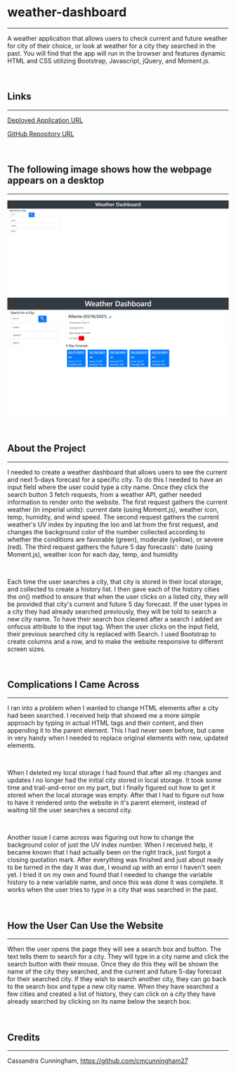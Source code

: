 # weather-dashboard

---

A weather application that allows users to check current and future weather for city of their choice, or look at weather for a city they searched in the past. You will find that the app will run in the browser and features dynamic HTML and CSS utilizing Bootstrap, Javascript, jQuery, and Moment.js.

&nbsp;

## Links

---

[Deployed Application URL]( https://cmcunningham27.github.io/weather-dashboard/)

[GitHub Repository URL](https://github.com/cmcunningham27/weather-dashboard)

&nbsp;

## The following image shows how the webpage appears on a desktop

---

![opening screenshot](./assets/images/website-1.png)
![search result screenshot](./assets/images/website.png)

&nbsp;

## About the Project

---

I needed to create a weather dashboard that allows users to see the current and next 5-days forecast for a specific city. To do this I needed to have an input field where the user could type a city name. Once they click the search button 3 fetch requests, from a weather API, gather needed information to render onto the website. The first request gathers the current weather (in imperial units): current date (using Moment.js), weather icon, temp, humidity, and wind speed. The second request gathers the current weather's UV index by inputing the lon and lat from the first request, and changes the background color of the number collected according to whether the conditions are favorable (green), moderate (yellow), or severe (red). The third request gathers the future 5 day forecasts': date (using Moment.js), weather icon for each day, temp, and humidity

&nbsp;

Each time the user searches a city, that city is stored in their local storage, and collected to create a history list. I then gave each of the history cities the on() method to ensure that when the user clicks on a listed city, they will be provided that city's current and future 5 day forecast. If the user types in a city they had already searched previously, they will be told to search a new city name. To have their search box cleared after a search I added an onfocus attribute to the input tag. When the user clicks on the input field, their previous searched city is replaced with Search. I used Bootstrap to create columns and a row, and to make the website responsive to different screen sizes.

&nbsp;

## Complications I Came Across

---

I ran into a problem when I wanted to change HTML elements after a city had been searched. I received help that showed me a more simple approach by typing in actual HTML tags and their content, and then appending it to the parent element. This I had never seen before, but came in very handy when I needed to replace original elements with new, updated elements.

&nbsp;

When I deleted my local storage I had found that after all my changes and updates I no longer had the initial city stored in local storage. It took some time and trail-and-error on my part, but I finally figured out how to get it stored when the local storage was empty. After that I had to figure out how to have it rendered onto the website in it's parent element, instead of waiting till the user searches a second city. 

&nbsp;

Another issue I came across was figuring out how to change the background color of just the UV index number. When I received help, it became known that I had actually been on the right track, just forgot a closing quotation mark. After everything was finished and just about ready to be turned in the day it was due, I wound up with an error I haven't seen yet. I tried it on my own and found that I needed to change the variable history to a new variable name, and once this was done it was complete. It works when the user tries to type in a city that was searched in the past.

&nbsp;

## How the User Can Use the Website

---

When the user opens the page they will see a search box and button. The text tells them to search for a city. They will type in a city name and click the search button with their mouse. Once they do this they will be shown the name of the city they searched, and the current and future 5-day forecast for their searched city. If they wish to search another city, they can go back to the search box and type a new city name. When they have searched a few cities and created a list of history, they can click on a city they have already searched by clicking on its name below the search box.


&nbsp;


## Credits

---

Cassandra Cunningham, https://github.com/cmcunningham27